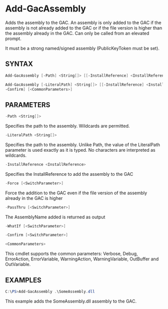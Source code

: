 # Add-GacAssembly

Adds the assembly to the GAC. An assembly is only added to the GAC if the assembly is not already added to the GAC or if the file version is higher than the assembly already in the GAC. Can only be called from an elevated prompt.

It must be a strong named/signed assembly (PublicKeyToken must be set).

## SYNTAX
```powershell
Add-GacAssembly [-Path] <String[]> [[-InstallReference] <InstallReference>] [-Force] [-PassThru] [-WhatIf] [-Confirm] [<CommonParameters>]

Add-GacAssembly [-LiteralPath] <String[]> [[-InstallReference] <InstallReference>] [-Force] [-PassThru] [-WhatIf] [
-Confirm] [<CommonParameters>]
```

## PARAMETERS
```powershell
-Path <String[]>
```
Specifies the path to the assembly. Wildcards are permitted. 
```powershell
-LiteralPath <String[]>
```
Specifies the path to the assembly. Unlike Path, the value of the LiteralPath parameter is used exactly as it is typed. No characters are interpreted as wildcards.
```powershell
-InstallReference <InstallReference>
```
Specifies the InstallReference to add the assembly to the GAC
```powershell
-Force [<SwitchParameter>]
```
Force the addition to the GAC even if the file version of the assembly already in the GAC is higher
```powershell
-PassThru [<SwitchParameter>]
```
The AssemblyName added is returned as output
```powershell
-WhatIf [<SwitchParameter>]
```
```powershell
-Confirm [<SwitchParameter>]
```
```powershell
<CommonParameters>
```
This cmdlet supports the common parameters: Verbose, Debug,
ErrorAction, ErrorVariable, WarningAction, WarningVariable,
OutBuffer and OutVariable. 

## EXAMPLES
```powershell
C:\PS>Add-GacAssembly .\SomeAssembly.dll
```
This example adds the SomeAssembly.dll assembly to the GAC.
